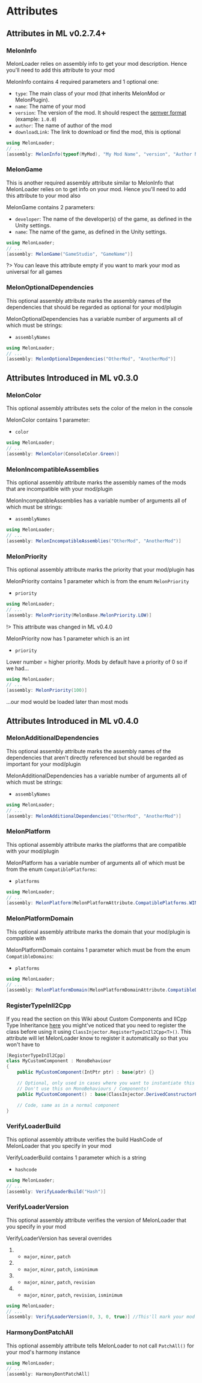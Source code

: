 # Attributes


## Attributes in ML v0.2.7.4+
### MelonInfo
MelonLoader relies on assembly info to get your mod description. Hence you'll need to add this attribute to your mod

MelonInfo contains 4 required parameters and 1 optional one:
- `type`: The main class of your mod (that inherits MelonMod or MelonPlugin).
- `name`: The name of your mod
- `version`: The version of the mod. It should respect the [semver format](https://semver.org/) (example: `1.0.0`)
- `author`: The name of author of the mod
- `downloadLink`: The link to download or find the mod, this is optional

```cs
using MelonLoader;
// ...
[assembly: MelonInfo(typeof(MyMod), "My Mod Name", "version", "Author Name")]
```



### MelonGame
This is another required assembly attribute similar to MelonInfo that MelonLoader relies on to get info on your mod. Hence you'll need to add this attribute to your mod also

MelonGame contains 2 parameters:
- `developer`: The name of the developer(s) of the game, as defined in the Unity settings.
- `name`: The name of the game, as defined in the Unity settings.

```cs
using MelonLoader;
// ...
[assembly: MelonGame("GameStudio", "GameName")]
```

?> You can leave this attribute empty if you want to mark your mod as universal for all games 

### MelonOptionalDependencies
This optional assembly attribute marks the assembly names of the dependencies that should be regarded as optional for your mod/plugin

MelonOptionalDependencies has a variable number of arguments all of which must be strings:
- `assemblyNames`

```cs
using MelonLoader;
// ...
[assembly: MelonOptionalDependencies("OtherMod", "AnotherMod")]
```

## Attributes Introduced in ML v0.3.0

### MelonColor
This optional assembly attributes sets the color of the melon in the console

MelonColor contains 1 parameter:
- `color`

```cs
using MelonLoader;
// ...
[assembly: MelonColor(ConsoleColor.Green)]
```

### MelonIncompatibleAssemblies
This optional assembly attribute marks the assembly names of the mods that are incompatible with your mod/plugin

MelonIncompatibleAssemblies has a variable number of arguments all of which must be strings:
- `assemblyNames`

```cs
using MelonLoader;
// ...
[assembly: MelonIncompatibleAssemblies("OtherMod", "AnotherMod")]
```

### MelonPriority
This optional assembly attribute marks the priority that your mod/plugin has

MelonPriority contains 1 parameter which is from the enum `MelonPriority`
- `priority`

```cs
using MelonLoader;
// ...
[assembly: MelonPriority(MelonBase.MelonPriority.LOW)]
```

!> This attribute was changed in ML v0.4.0

MelonPriority now has 1 parameter which is an int
- `priority`

Lower number = higher priority. Mods by default have a priority of 0 so if we had...

```cs
using MelonLoader;
// ...
[assembly: MelonPriority(100)]
```

...our mod would be loaded later than most mods

## Attributes Introduced in ML v0.4.0 


### MelonAdditionalDependencies
This optional assembly attribute marks the assembly names of the dependencies that aren't directly referenced but should be regarded as important for your mod/plugin

MelonAdditionalDependencies has a variable number of arguments all of which must be strings:
- `assemblyNames`

```cs
using MelonLoader;
// ...
[assembly: MelonAdditionalDependencies("OtherMod", "AnotherMod")]
```



### MelonPlatform
This optional assembly attribute marks the platforms that are compatible with your mod/plugin

MelonPlatform has a variable number of arguments all of which must be from the enum `CompatiblePlatforms`:
- `platforms`

```cs
using MelonLoader;
// ...
[assembly: MelonPlatform(MelonPlatformAttribute.CompatiblePlatforms.WINDOWS_X64)]
```

### MelonPlatformDomain
This optional assembly attribute marks the domain that your mod/plugin is compatible with

MelonPlatformDomain contains 1 parameter which must be from the enum `CompatibleDomains`:
- `platforms`

```cs
using MelonLoader;
// ...
[assembly: MelonPlatformDomain(MelonPlatformDomainAttribute.CompatibleDomains.IL2CPP)]
```

### RegisterTypeInIl2Cpp
If you read the section on this Wiki about Custom Components and IlCpp Type Inheritance [here](modders/il2cppdifferences?id=custom-components-il2cpp-type-inheritance) you might've noticed that you need to register the class before using it using `ClassInjector.RegisterTypeInIl2Cpp<T>()`. This attribute will let MelonLoader know to register it automatically so that you won't have to


```cs
[RegisterTypeInIl2Cpp]
class MyCustomComponent : MonoBehaviour
{
    public MyCustomComponent(IntPtr ptr) : base(ptr) {}

    // Optional, only used in cases where you want to instantiate this class in the mono-side
    // Don't use this on MonoBehaviours / Components!
    public MyCustomComponent() : base(ClassInjector.DerivedConstructorPointer<MyCustomComponent>()) => ClassInjector.DerivedConstructorBody(this);

    // Code, same as in a normal component
}
```

### VerifyLoaderBuild
This optional assembly attribute verifies the build HashCode of MelonLoader that you specify in your mod

VerifyLoaderBuild contains 1 parameter which is a string
- `hashcode`

```cs
using MelonLoader;
// ...
[assembly: VerifyLoaderBuild("Hash")]
```

### VerifyLoaderVersion
This optional assembly attribute verifies the version of MelonLoader that you specify in your mod

VerifyLoaderVersion has several overrides
1) - `major`, `minor`, `patch`
2) - `major`, `minor`, `patch`, `isminimum` 
3) - `major`, `minor`, `patch`, `revision`
4) - `major`, `minor`, `patch`, `revision`, `isminimum`    

```cs
using MelonLoader;
// ...
[assembly: VerifyLoaderVersion(0, 3, 0, true)] //This'll mark your mod as v0.3.0 being the minimum version for your mod
```

### HarmonyDontPatchAll
This optional assembly attribute tells MelonLoader to not call `PatchAll()` for your mod's harmony instance
  

```cs
using MelonLoader;
// ...
[assembly: HarmonyDontPatchAll] 
```








